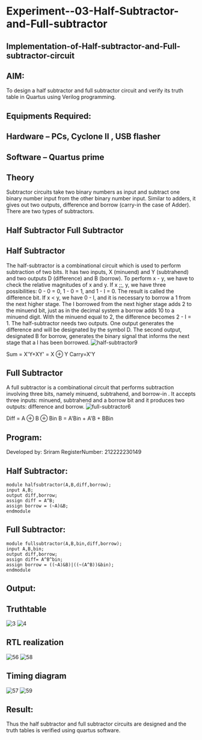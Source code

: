 # Experiment--03-Half-Subtractor-and-Full-subtractor
## Implementation-of-Half-subtractor-and-Full-subtractor-circuit
## AIM:
To design a half subtractor and full subtractor circuit and verify its truth table in Quartus using Verilog programming.

## Equipments Required:
## Hardware – PCs, Cyclone II , USB flasher
## Software – Quartus prime
## Theory
Subtractor circuits take two binary numbers as input and subtract one binary number input from the other binary number input. Similar to adders, it gives out two outputs, difference and borrow (carry-in the case of Adder). There are two types of subtractors.

## Half Subtractor Full Subtractor
## Half Subtractor
The half-subtractor is a combinational circuit which is used to perform subtraction of two bits. It has two inputs, X (minuend) and Y (subtrahend) and two outputs D (difference) and B (borrow). To perform x - y, we have to check the relative magnitudes of x and y. If x ;;, y, we have three possibilities: 0 - 0 = 0, 1 - 0 = 1, and 1 - I = 0. The result is called the difference bit. If x < y, we have 0 - I, and it is necessary to borrow a 1 from the next higher stage. The I borrowed from the next higher stage adds 2 to the minuend bit, just as in the decimal system a borrow adds 10 to a minuend digit. With the minuend equal to 2, the difference becomes 2 - I = 1. The half-subtractor needs two outputs. One output generates the difference and will be designated by the symbol D. The second output, designated B for borrow, generates the binary signal that informs the next stage that a I has been borrowed.
![half-subtractor9](https://user-images.githubusercontent.com/36288975/166112538-58c3bc7c-ee5d-4e6a-ac8d-8e8328efe27a.png)


Sum = X'Y+XY' = X ⊕ Y
Carry=X'Y

## Full Subtractor
A full subtractor is a combinational circuit that performs subtraction involving three bits, namely minuend, subtrahend, and borrow-in . It accepts three inputs: minuend, subtrahend and a borrow bit and it produces two outputs: difference and borrow. 
![full-subtractor6](https://user-images.githubusercontent.com/36288975/166112541-24c68359-3de8-4674-ae22-8272ffc385ed.png)


Diff = A ⊕ B ⊕ Bin B = A'Bin + A'B + BBin

## Program:

Developed by: Sriram RegisterNumber: 212222230149 

## Half Subtractor:
```
module halfsubtractor(A,B,diff,borrow);
input A,B;
output diff,borrow;
assign diff = A^B;
assign borrow = (~A)&B;
endmodule
```
## Full Subtractor:
```
module fullsubtractor(A,B,bin,diff,borrow);
input A,B,bin;
output diff,borrow;
assign diff= A^B^bin;
assign borrow = ((~A)&B)|((~(A^B))&bin);
endmodule
```
## Output:

## Truthtable
![3](https://github.com/Sriram8452/Experiment--03-Half-Subtractor-and-Full-subtractor/assets/118708032/8e05cd36-6fc2-453b-99f6-63cfd452f4ca)
![4](https://github.com/Sriram8452/Experiment--03-Half-Subtractor-and-Full-subtractor/assets/118708032/fd4cb11b-b044-48cf-b69e-d333f170c91d)






##  RTL realization
![56](https://github.com/Sriram8452/Experiment--03-Half-Subtractor-and-Full-subtractor/assets/118708032/e669dba2-8d0a-4003-880f-5db283317caa)
![58](https://github.com/Sriram8452/Experiment--03-Half-Subtractor-and-Full-subtractor/assets/118708032/3f753335-5ff2-4892-be9f-d21f62294cab)





## Timing diagram 
![57](https://github.com/Sriram8452/Experiment--03-Half-Subtractor-and-Full-subtractor/assets/118708032/30794ed0-d3e9-4cfd-a3aa-5a99b3d5e278)
![59](https://github.com/Sriram8452/Experiment--03-Half-Subtractor-and-Full-subtractor/assets/118708032/898879f8-b551-4890-9c26-41a6e1b89fd0)





## Result:
Thus the half subtractor and full subtractor circuits are designed and the truth tables is verified using quartus software.
